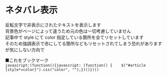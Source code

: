 # ネタバレ表示
反転文字で非表示にされたテキストを表示します  
背景色がページによって違うため元の色は一切考慮していません  
記事中で style にて color 指定している箇所を全てリセットしています  
そのため強調表示で赤にしてる箇所などもリセットされてしまう恐れがありますが気にしない方向で

■これをブックマーク  
`javascript:(function(){javascript: (function() {    $("#article [style*=color]").css("color", "");})()})()`

